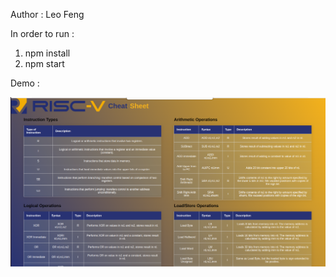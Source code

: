 Author : Leo Feng

In order to run : 
1. npm install
2. npm start

Demo : 

![Alt text](./demo.png?raw=true "Title")